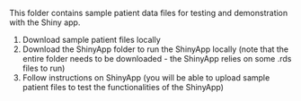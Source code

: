 This folder contains sample patient data files for testing and demonstration with the Shiny app.

1. Download sample patient files locally
2. Download the ShinyApp folder to run the ShinyApp locally (note that the entire folder needs to be downloaded - the ShinyApp relies on some .rds files to run)
3. Follow instructions on ShinyApp (you will be able to upload sample patient files to test the functionalities of the ShinyApp)
